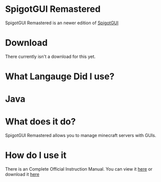 # SpigotGUI Remastered
SpigotGUI Remastered is an newer edition of <a href="https://spigotmc.org/resources/spigotgui.55266/">SpigotGUI</a>
<h1>Download</h1>
There currently isn't a download for this yet.<br>
<h1>What Langauge Did I use?</h1>
<h1>Java</h1>
<h1>What does it do?</h1>
SpigotGUI Remastered allows you to manage minecraft servers with GUIs.<br>
<h1>How do I use it</h1>
There is an Complete Official Instruction Manual. You can view it <a href="https://github.com/JusticePro/SpigotGUI-Remastered/blob/master/SpigotGUI%20Remastered%201.0.pdf">here</a> or download it <a href="https://github.com/JusticePro/SpigotGUI-Remastered/raw/master/SpigotGUI%20Remastered%201.0.pdf">here</a>
